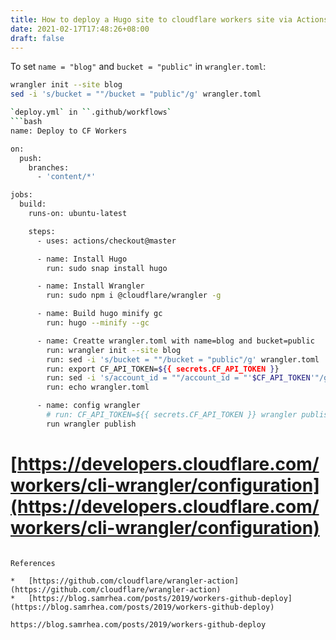 ```yaml
---
title: How to deploy a Hugo site to cloudflare workers site via Actions Workflow
date: 2021-02-17T17:48:26+08:00
draft: false
---
```


To set ``name = "blog"`` and ``bucket = "public"`` in ``wrangler.toml``:
```bash
wrangler init --site blog
sed -i 's/bucket = ""/bucket = "public"/g' wrangler.toml

`deploy.yml` in ``.github/workflows`
```bash
name: Deploy to CF Workers

on:
  push:
    branches:
      - 'content/*'

jobs:
  build:
    runs-on: ubuntu-latest

    steps:
      - uses: actions/checkout@master

      - name: Install Hugo
        run: sudo snap install hugo

      - name: Install Wrangler
        run: sudo npm i @cloudflare/wrangler -g

      - name: Build hugo minify gc
        run: hugo --minify --gc

      - name: Creatte wrangler.toml with name=blog and bucket=public
        run: wrangler init --site blog
		run: sed -i 's/bucket = ""/bucket = "public"/g' wrangler.toml
		run: export CF_API_TOKEN=${{ secrets.CF_API_TOKEN }}
		run: sed -i 's/account_id = ""/account_id = "'$CF_API_TOKEN'"/g' wrangler.toml
		run: echo wrangler.toml

      - name: config wrangler
        # run: CF_API_TOKEN=${{ secrets.CF_API_TOKEN }} wrangler publish
		run wrangler publish
```

# [https://developers.cloudflare.com/workers/cli-wrangler/configuration](https://developers.cloudflare.com/workers/cli-wrangler/configuration)
```

References

*   [https://github.com/cloudflare/wrangler-action](https://github.com/cloudflare/wrangler-action)
*   [https://blog.samrhea.com/posts/2019/workers-github-deploy](https://blog.samrhea.com/posts/2019/workers-github-deploy)

https://blog.samrhea.com/posts/2019/workers-github-deploy